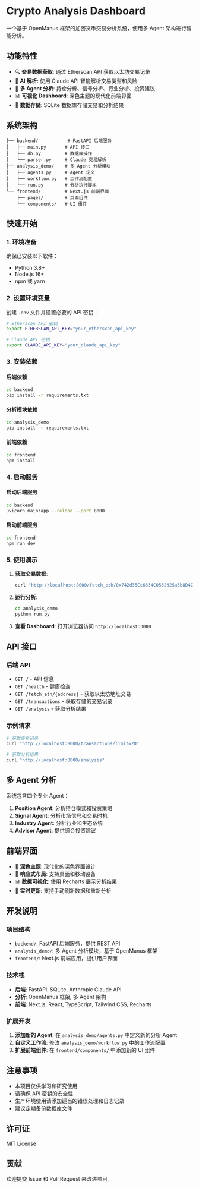# Crypto Analysis Dashboard

一个基于 OpenManus 框架的加密货币交易分析系统，使用多 Agent 架构进行智能分析。

## 功能特性

- 🔍 **交易数据获取**: 通过 Etherscan API 获取以太坊交易记录
- 🤖 **AI 解析**: 使用 Claude API 智能解析交易类型和风险
- 🧠 **多 Agent 分析**: 持仓分析、信号分析、行业分析、投资建议
- 📊 **可视化 Dashboard**: 深色主题的现代化前端界面
- 💾 **数据存储**: SQLite 数据库存储交易和分析结果

## 系统架构

```
├── backend/           # FastAPI 后端服务
│   ├── main.py       # API 接口
│   ├── db.py         # 数据库操作
│   └── parser.py     # Claude 交易解析
├── analysis_demo/    # 多 Agent 分析模块
│   ├── agents.py     # Agent 定义
│   ├── workflow.py   # 工作流配置
│   └── run.py        # 分析执行脚本
└── frontend/         # Next.js 前端界面
    ├── pages/        # 页面组件
    └── components/   # UI 组件
```

## 快速开始

### 1. 环境准备

确保已安装以下软件：
- Python 3.8+
- Node.js 16+
- npm 或 yarn

### 2. 设置环境变量

创建 `.env` 文件并设置必要的 API 密钥：

```bash
# Etherscan API 密钥
export ETHERSCAN_API_KEY="your_etherscan_api_key"

# Claude API 密钥
export CLAUDE_API_KEY="your_claude_api_key"
```

### 3. 安装依赖

#### 后端依赖
```bash
cd backend
pip install -r requirements.txt
```

#### 分析模块依赖
```bash
cd analysis_demo
pip install -r requirements.txt
```

#### 前端依赖
```bash
cd frontend
npm install
```

### 4. 启动服务

#### 启动后端服务
```bash
cd backend
uvicorn main:app --reload --port 8000
```

#### 启动前端服务
```bash
cd frontend
npm run dev
```

### 5. 使用演示

1. **获取交易数据**:
   ```bash
   curl "http://localhost:8000/fetch_eth/0x742d35Cc6634C0532925a3b8D4C9db96C4b4d8b6?limit=10"
   ```

2. **运行分析**:
   ```bash
   cd analysis_demo
   python run.py
   ```

3. **查看 Dashboard**:
   打开浏览器访问 `http://localhost:3000`

## API 接口

### 后端 API

- `GET /` - API 信息
- `GET /health` - 健康检查
- `GET /fetch_eth/{address}` - 获取以太坊地址交易
- `GET /transactions` - 获取存储的交易记录
- `GET /analysis` - 获取分析结果

### 示例请求

```bash
# 获取交易记录
curl "http://localhost:8000/transactions?limit=20"

# 获取分析结果
curl "http://localhost:8000/analysis"
```

## 多 Agent 分析

系统包含四个专业 Agent：

1. **Position Agent**: 分析持仓模式和投资策略
2. **Signal Agent**: 分析市场信号和交易时机
3. **Industry Agent**: 分析行业和生态系统
4. **Advisor Agent**: 提供综合投资建议

## 前端界面

- 🎨 **深色主题**: 现代化的深色界面设计
- 📱 **响应式布局**: 支持桌面和移动设备
- 📊 **数据可视化**: 使用 Recharts 展示分析结果
- 🔄 **实时更新**: 支持手动刷新数据和重新分析

## 开发说明

### 项目结构

- `backend/`: FastAPI 后端服务，提供 REST API
- `analysis_demo/`: 多 Agent 分析模块，基于 OpenManus 框架
- `frontend/`: Next.js 前端应用，提供用户界面

### 技术栈

- **后端**: FastAPI, SQLite, Anthropic Claude API
- **分析**: OpenManus 框架, 多 Agent 架构
- **前端**: Next.js, React, TypeScript, Tailwind CSS, Recharts

### 扩展开发

1. **添加新的 Agent**: 在 `analysis_demo/agents.py` 中定义新的分析 Agent
2. **自定义工作流**: 修改 `analysis_demo/workflow.py` 中的工作流配置
3. **扩展前端组件**: 在 `frontend/components/` 中添加新的 UI 组件

## 注意事项

- 本项目仅供学习和研究使用
- 请确保 API 密钥的安全性
- 生产环境使用请添加适当的错误处理和日志记录
- 建议定期备份数据库文件

## 许可证

MIT License

## 贡献

欢迎提交 Issue 和 Pull Request 来改进项目。
